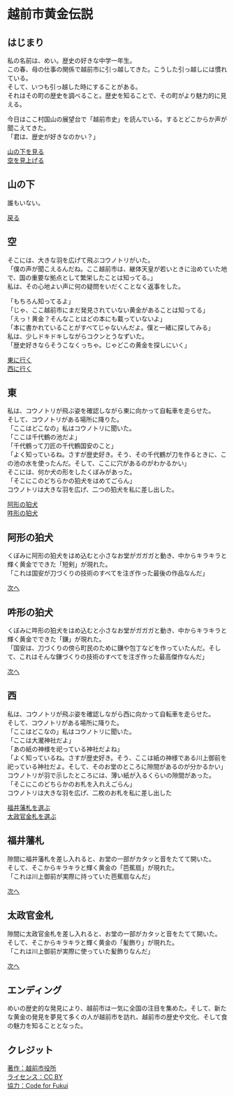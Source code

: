 # 越前市黄金伝説

## はじまり
私の名前は、めい。歴史の好きな中学一年生。  
この春、母の仕事の関係で越前市に引っ越してきた。こうした引っ越しには慣れている。  
そして、いつも引っ越した時にすることがある。  
それはその町の歴史を調べること。歴史を知ることで、その町がより魅力的に見える。

今日はここ村国山の展望台で「越前市史」を読んでいる。するとどこからか声が聞こえてきた。  
「君は、歴史が好きなのかい？」

[山の下を見る](#山の下)  
[空を見上げる](#空)

## 山の下
誰もいない。

[戻る](#はじまり)

## 空
そこには、大きな羽を広げて飛ぶコウノトリがいた。  
「僕の声が聞こえるんだね。ここ越前市は、継体天皇が若いときに治めていた地で、国の重要な拠点として繁栄したことは知ってる。」  
私は、その心地よい声に何の疑問をいだくことなく返事をした。

「もちろん知ってるよ」  
「じゃ、ここ越前市にまだ発見されていない黄金があることは知ってる」  
「えっ！黄金？そんなことはどの本にも載っていないよ」  
「本に書かれていることがすべてじゃないんだよ。僕と一緒に探してみる」  
私は、少しドキドキしながらコクンとうなずいた。  
「歴史好きならそうこなくっちゃ。じゃどこの黄金を探しにいく」

[東に行く](#東)  
[西に行く](#西)

## 東
私は、コウノトリが飛ぶ姿を確認しながら東に向かって自転車を走らせた。  
そして、コウノトリがある場所に降りた。  
「ここはどこなの」私はコウノトリに聞いた。  
「ここは千代鶴の池だよ」  
「千代鶴って刀匠の千代鶴国安のこと」  
「よく知っているね。さすが歴史好き。そう、その千代鶴が刀を作るときに、この池の水を使ったんだ。そして、ここに穴があるのがわかるかい」  
そこには、何か犬の形をしたくぼみがあった。  
「そこにこのどちらかの狛犬をはめてごらん」  
コウノトリは大きな羽を広げ、二つの狛犬を私に差し出した。

[阿形の狛犬](#阿形の狛犬)  
[吽形の狛犬](#吽形の狛犬)

## 阿形の狛犬
くぼみに阿形の狛犬をはめ込むと小さなお堂がガガガと動き、中からキラキラと輝く黄金でできた「短剣」が現れた。  
「これは国安が刀づくりの技術のすべてを注ぎ作った最後の作品なんだ」

[次へ](#エンディング)

## 吽形の狛犬
くぼみに吽形の狛犬をはめ込むと小さなお堂がガガガと動き、中からキラキラと輝く黄金でできた「鎌」が現れた。  
「国安は、刀づくりの傍ら町民のために鎌や包丁などを作っていたんだ。そして、これはそんな鎌づくりの技術のすべてを注ぎ作った最高傑作なんだ」  

[次へ](#エンディング)

## 西
私は、コウノトリが飛ぶ姿を確認しながら西に向かって自転車を走らせた。  
そして、コウノトリがある場所に降りた。  
「ここはどこなの」私はコウノトリに聞いた。  
「ここは大瀧神社だよ」  
「あの紙の神様を祀っている神社だよね」  
「よく知っているね。さすが歴史好き。そう、ここは紙の神様である川上御前を祀っている神社だよ。そして、そのお堂のところに隙間があるのが分かるかい」  
コウノトリが羽で示したところには、薄い紙が入るくらいの隙間があった。  
「そこにこのどちらかのお札を入れえごらん」  
コウノトリは大きな羽を広げ、二枚のお札を私に差し出した

[福井藩札を選ぶ](#福井藩札)  
[太政官金札を選ぶ](#太政官金札)

## 福井藩札
隙間に福井藩札を差し入れると、お堂の一部がカタッと音をたてて開いた。  
そして、そこからキラキラと輝く黄金の「芭蕉扇」が現れた。  
「これは川上御前が実際に持っていた芭蕉扇なんだ」

[次へ](#エンディング)

## 太政官金札
隙間に太政官金札を差し入れると、お堂の一部がカタッと音をたてて開いた。  
そして、そこからキラキラと輝く黄金の「髪飾り」が現れた。  
「これは川上御前が実際に使っていた髪飾りなんだ」

[次へ](#エンディング)

## エンディング
めいの歴史的な発見により、越前市は一気に全国の注目を集めた。そして、新たな黄金の発見を夢見て多くの人が越前市を訪れ、越前市の歴史や文化、そして食の魅力を知ることとなった。

## クレジット
[著作：越前市役所](https://www.city.echizen.lg.jp/)  
[ライセンス：CC BY](https://creativecommons.org/licenses/by/4.0/deed.ja)  
[協力：Code for Fukui](http://code4fukui.github.io/)
